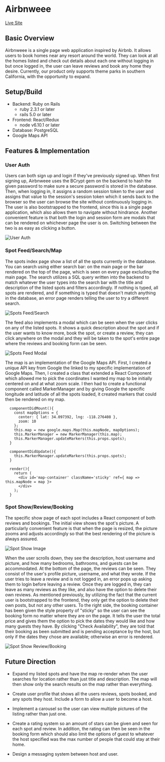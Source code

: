 # Airbnweee

[Live Site](https://airbnweee.herokuapp.com)

## Basic Overview

Airbnweee is a single page web application inspired by Airbnb. It allows users to book homes near any resort around the world. They can look at all the homes listed and check out details about each one without logging in but once logged in, the user can leave reviews and book any home they desire. Currently, our product only supports theme parks in southern California, with the opportunity to expand.

## Setup/Build

* Backend: Ruby on Rails
   * ruby 2.3.1 or later
   * rails 5.0 or later
* Frontend: React/Redux
   * node v6.10.1 or later
* Database: PostgreSQL
* Google Maps API

## Features & Implementation

### User Auth

Users can both sign up and login if they've previously signed up. When first signing up, Airbnweee uses the BCrypt gem on the backend to hash the given password to make sure a secure password is stored in the database. Then, when logging in, it assigns a random session token to the user and assigns that value to the session's session token which it sends back to the browser so the user can browse the site without continuously logging in. The user is also bootstrapped to the frontend, since this is a single page application, which also allows them to navigate without hindrance.
Another convenient feature is that both the login and session form are modals that can be rendered on whichever page the user is on. Switching between the two is as easy as clicking a button.

![User Auth](https://i.imgur.com/CzIdVTP.png)

### Spot Feed/Search/Map

The spots index page show a list of all the spots currently in the database. You can search using either search bar: on the main page or the bar rendered on the top of the page, which is seen on every page excluding the main page. The search utilizes a SQL query written into the backend to match whatever the user types into the search bar with the title and description of the listed spots and filters accordingly. If nothing is typed, all spots are rendered, and if something is typed that doesn't match anything in the database, an error page renders telling the user to try a different search.

![Spots Feed/Search](https://i.imgur.com/UOtGnTk.jpg)

The feed also implements a modal which can be seen when the user clicks on any of the listed spots. It shows a quick description about the spot and if the user wants to know more, book the spot, or create a review, they can click anywhere on the modal and they will be taken to the spot's entire page where the reviews and booking form can be seen.

![Spots Feed Modal](https://i.imgur.com/SkznBXu.jpg)

The map is an implementation of the Google Maps API. First, I created a unique API key from Google the linked to my specific implementation of Google Maps. Then, I created a class that extended a React Component which allowed me to pick the coordinates I wanted my map to be initially centered on and at what zoom scale. I then had to create a functional component called MarkerManager and by giving Google the specific longitude and latitude of all the spots loaded, it created markers that could then be rendered on my map.

```  
  componentDidMount(){
    const mapOptions = {
      center: { lat: 34.097392, lng: -118.276408 },
      zoom: 10
    };
    this.map = new google.maps.Map(this.mapNode, mapOptions);
    this.MarkerManager = new MarkerManager(this.map);
    this.MarkerManager.updateMarkers(this.props.spots);
  }

  componentDidUpdate(){
    this.MarkerManager.updateMarkers(this.props.spots);
  }

  render(){
    return (
      <div id='map-container' className='sticky' ref={ map => this.mapNode = map }>
      </div>
    );
  }
```

### Spot Show/Review/Booking

The specific show page of each spot includes a React component of both reviews and bookings. The initial view shows the spot's picture. A particularly convenient feature is that when the page is resized, the picture zooms and adjusts accordingly so that the best rendering of the picture is always assured.

![Spot Show Image](https://i.imgur.com/bfx5X43.jpg)

When the user scrolls down, they see the description, host username and picture, and how many bedrooms, bathrooms, and guests can be accommodated. At the bottom of the page, the reviews can be seen. They consist of the user's profile picture, username, and what they wrote. If the user tries to leave a review and is not logged in, an error pops up asking them to login before leaving a review. Once they are logged in, they can leave as many reviews as they like, and also have the option to delete their own reviews. As mentioned previously, by utilizing the fact that the current user is bootstrapped to the frontend, they only get the option to delete their own posts, but not any other users.
To the right side, the booking container has been given the style property of "sticky" so the user can see the booking form no matter where they are on the page. It tells the user the total price and gives them the option to pick the dates they would like and how many guests they have. By clicking "Check Availability", they are told that their booking as been submitted and is pending acceptance by the host, but only if the dates they chose are available; otherwise an error is rendered.

![Spot Show Review/Booking](https://i.imgur.com/0uH2Yw6.png)

## Future Direction

* Expand my listed spots and have the map re-render when the user searches for location rather than just title and description. The map will then show only the search results on the map rather than everything.

* Create user profile that shows all the users reviews, spots booked, and any spots they host.
Include a form to allow a user to become a host.

* Implement a carousel so the user can view multiple pictures of the listing rather than just one.

* Create a rating system so an amount of stars can be given and seen for each spot and review. In addition, the rating can then be seen in the booking form which should also limit the options of guest to whatever the host specified was the max number of people that could stay at their home.

* Design a messaging system between host and user.
